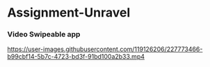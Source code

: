 # Assignment-Unravel
<h3>  Video Swipeable app </h3>




https://user-images.githubusercontent.com/119126206/227773466-b99cbf14-5b7c-4723-bd3f-91bd100a2b33.mp4

